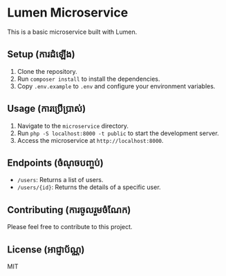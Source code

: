 # Lumen Microservice

This is a basic microservice built with Lumen.

## Setup (ការដំឡើង)

1.  Clone the repository.
2.  Run `composer install` to install the dependencies.
3.  Copy `.env.example` to `.env` and configure your environment variables.

## Usage (ការប្រើប្រាស់)

1.  Navigate to the `microservice` directory.
2.  Run `php -S localhost:8000 -t public` to start the development server.
3.  Access the microservice at `http://localhost:8000`.

## Endpoints (ចំណុចបញ្ចប់)

*   `/users`: Returns a list of users.
*   `/users/{id}`: Returns the details of a specific user.

## Contributing (ការចូលរួមចំណែក)

Please feel free to contribute to this project.

## License (អាជ្ញាប័ណ្ណ)

MIT
